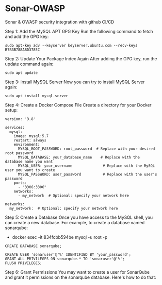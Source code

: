 # Sonar-OWASP
Sonar &amp; OWASP security integration with github CI/CD 

Step 1: Add the MySQL APT GPG Key
Run the following command to fetch and add the GPG key:
```
sudo apt-key adv --keyserver keyserver.ubuntu.com --recv-keys B7B3B788A8D3785C
```
Step 2: Update Your Package Index Again
After adding the GPG key, run the update command again:
```
sudo apt update
```
Step 3: Install MySQL Server
Now you can try to install MySQL Server again:
```
sudo apt install mysql-server
```
Step 4: Create a Docker Compose File
Create a directory for your Docker setup:
```
version: '3.8'

services:
  mysql:
    image: mysql:5.7
    restart: always
    environment:
      MYSQL_ROOT_PASSWORD: root_password  # Replace with your desired root password
      MYSQL_DATABASE: your_database_name    # Replace with the database name you want
      MYSQL_USER: your_username              # Replace with the MySQL user you want to create
      MYSQL_PASSWORD: user_password          # Replace with the user's password
    ports:
      - "3306:3306"
    networks:
      - my_network  # Optional: specify your network here

networks:
  my_network:  # Optional: specify your network here
```
Step 5: Create a Database
Once you have access to the MySQL shell, you can create a new database. For example, to create a database named sonarqube:

- docker exec -it 834fcbb594be mysql -u root -p
```
CREATE DATABASE sonarqube;
```
```
CREATE USER 'sonaruser'@'%' IDENTIFIED BY 'your_password';
GRANT ALL PRIVILEGES ON sonarqube.* TO 'sonaruser'@'%';
FLUSH PRIVILEGES;
``` 
Step 6: Grant Permissions
You may want to create a user for SonarQube and grant it permissions on the sonarqube database. Here's how to do that:
